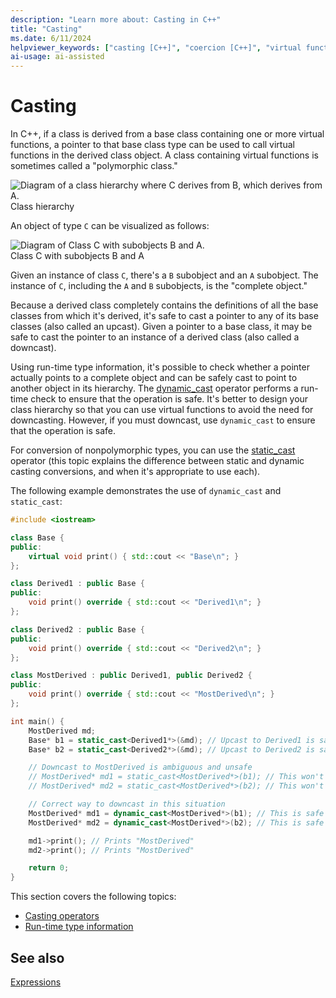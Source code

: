 ```yaml
---
description: "Learn more about: Casting in C++"
title: "Casting"
ms.date: 6/11/2024
helpviewer_keywords: ["casting [C++]", "coercion [C++]", "virtual functions [C++], in derived classes [C++]", "static cast operator", "dynamic cast operator", "polymorphic classes [C++]", "classes [C++], polymorphism"]
ai-usage: ai-assisted
---
```

# Casting

In C++, if a class is derived from a base class containing one or more virtual functions, a pointer to that base class type can be used to call virtual functions in the derived class object. A class containing virtual functions is sometimes called a "polymorphic class."

![Diagram of a class hierarchy where C derives from B, which derives from A.](../cpp/media/vc38zz1.gif "Class hierarchy")<br/>
Class hierarchy

An object of type `C` can be visualized as follows:

![Diagram of Class C with subobjects B and A.](../cpp/media/vc38zz2.gif "Class C with subobjects B and A") <br/>
Class C with subobjects B and A

Given an instance of class `C`, there's a `B` subobject and an `A` subobject. The instance of `C`, including the `A` and `B` subobjects, is the "complete object."

Because a derived class completely contains the definitions of all the base classes from which it's derived, it's safe to cast a pointer to any of its base classes (also called an upcast). Given a pointer to a base class, it may be safe to cast the pointer to an instance of a derived class (also called a downcast).

Using run-time type information, it's possible to check whether a pointer actually points to a complete object and can be safely cast to point to another object in its hierarchy. The [dynamic_cast](../cpp/dynamic-cast-operator.md) operator performs a run-time check to ensure that the operation is safe. It's better to design your class hierarchy so that you can use virtual functions to avoid the need for downcasting. However, if you must downcast, use `dynamic_cast` to ensure that the operation is safe.

For conversion of nonpolymorphic types, you can use the [static_cast](../cpp/static-cast-operator.md) operator (this topic explains the difference between static and dynamic casting conversions, and when it's appropriate to use each).

The following example demonstrates the use of `dynamic_cast` and `static_cast`:

```cpp
#include <iostream>

class Base {
public:
    virtual void print() { std::cout << "Base\n"; }
};

class Derived1 : public Base {
public:
    void print() override { std::cout << "Derived1\n"; }
};

class Derived2 : public Base {
public:
    void print() override { std::cout << "Derived2\n"; }
};

class MostDerived : public Derived1, public Derived2 {
public:
    void print() override { std::cout << "MostDerived\n"; }
};

int main() {
    MostDerived md;
    Base* b1 = static_cast<Derived1*>(&md); // Upcast to Derived1 is safe
    Base* b2 = static_cast<Derived2*>(&md); // Upcast to Derived2 is safe

    // Downcast to MostDerived is ambiguous and unsafe
    // MostDerived* md1 = static_cast<MostDerived*>(b1); // This won't compile
    // MostDerived* md2 = static_cast<MostDerived*>(b2); // This won't compile

    // Correct way to downcast in this situation
    MostDerived* md1 = dynamic_cast<MostDerived*>(b1); // This is safe
    MostDerived* md2 = dynamic_cast<MostDerived*>(b2); // This is safe

    md1->print(); // Prints "MostDerived"
    md2->print(); // Prints "MostDerived"

    return 0;
}
```

This section covers the following topics:

- [Casting operators](../cpp/casting-operators.md)
- [Run-time type information](../cpp/run-time-type-information.md)

## See also

[Expressions](../cpp/expressions-cpp.md)
